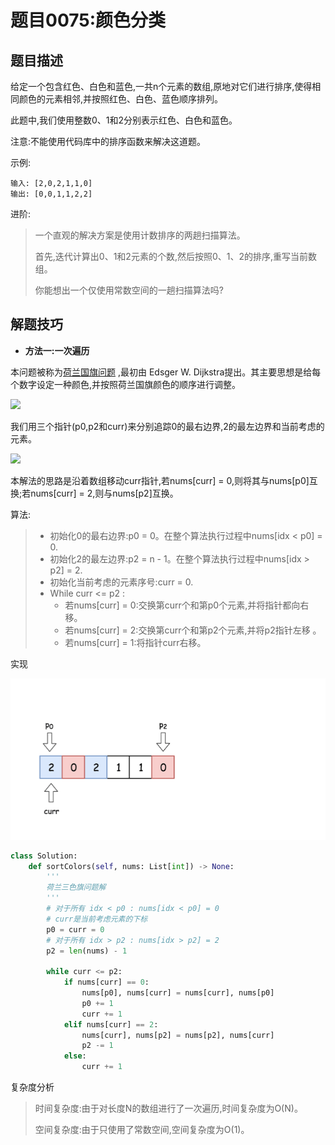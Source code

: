 # 题目0075:颜色分类

## 题目描述

给定一个包含红色、白色和蓝色,一共n个元素的数组,原地对它们进行排序,使得相同颜色的元素相邻,并按照红色、白色、蓝色顺序排列。

此题中,我们使用整数0、1和2分别表示红色、白色和蓝色。

注意:不能使用代码库中的排序函数来解决这道题。

示例:

```
输入: [2,0,2,1,1,0]
输出: [0,0,1,1,2,2]
```

进阶:

> 一个直观的解决方案是使用计数排序的两趟扫描算法。
> 
> 首先,迭代计算出0、1和2元素的个数,然后按照0、1、2的排序,重写当前数组。
> 
> 你能想出一个仅使用常数空间的一趟扫描算法吗?

## 解题技巧

* **方法一:一次遍历**

本问题被称为[荷兰国旗问题](https://en.wikipedia.org/wiki/Dutch_national_flag_problem)
,最初由 Edsger W. Dijkstra提出。其主要思想是给每个数字设定一种颜色,并按照荷兰国旗颜色的顺序进行调整。

![](http://pic.leetcode-cn.com/3ab6cc20bb91835c2722c688c2f894e407289333bae839a930957461e810a957-image.png)

我们用三个指针(p0,p2和curr)来分别追踪0的最右边界,2的最左边界和当前考虑的元素。

![](http://pic.leetcode-cn.com/5b3d372e0bfb293ca3aac12e90421d7612c9e75b78b579f954c42ebfe74705d4-image.png)

本解法的思路是沿着数组移动curr指针,若nums[curr] = 0,则将其与nums[p0]互换;若nums[curr] = 2,则与nums[p2]互换。

算法:

> - 初始化0的最右边界:p0 = 0。在整个算法执行过程中nums[idx < p0] = 0.
> - 初始化2的最左边界:p2 = n - 1。在整个算法执行过程中nums[idx > p2] = 2.
> - 初始化当前考虑的元素序号:curr = 0.
> - While curr <= p2 :
>   + 若nums[curr] = 0:交换第curr个和第p0个元素,并将指针都向右移。
>   + 若nums[curr] = 2:交换第curr个和第p2个元素,并将p2指针左移 。
>   + 若nums[curr] = 1:将指针curr右移。

实现

![](images/sort_colors.gif)

```python
class Solution:
    def sortColors(self, nums: List[int]) -> None:
        '''
        荷兰三色旗问题解
        '''
        # 对于所有 idx < p0 : nums[idx < p0] = 0
        # curr是当前考虑元素的下标
        p0 = curr = 0
        # 对于所有 idx > p2 : nums[idx > p2] = 2
        p2 = len(nums) - 1

        while curr <= p2:
            if nums[curr] == 0:
                nums[p0], nums[curr] = nums[curr], nums[p0]
                p0 += 1
                curr += 1
            elif nums[curr] == 2:
                nums[curr], nums[p2] = nums[p2], nums[curr]
                p2 -= 1
            else:
                curr += 1
```

复杂度分析

> 时间复杂度:由于对长度N的数组进行了一次遍历,时间复杂度为O(N)。
> 
> 空间复杂度:由于只使用了常数空间,空间复杂度为O(1)。